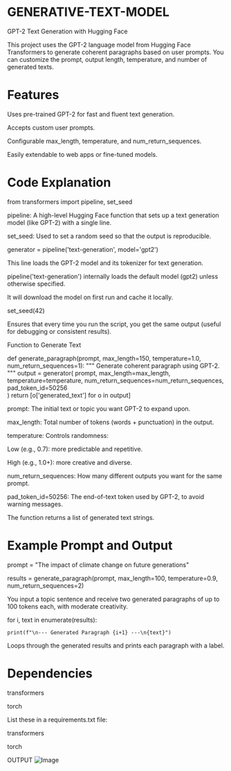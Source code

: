 # GENERATIVE-TEXT-MODEL

 GPT-2 Text Generation with Hugging Face
 
This project uses the GPT-2 language model from Hugging Face Transformers to generate coherent paragraphs based on user prompts. You can customize the prompt, output length, temperature, and number of generated texts.

# Features
 
Uses pre-trained GPT-2 for fast and fluent text generation.

Accepts custom user prompts.

Configurable max_length, temperature, and num_return_sequences.

Easily extendable to web apps or fine-tuned models.

# Code Explanation

from transformers import pipeline, set_seed

pipeline: A high-level Hugging Face function that sets up a text generation model (like GPT-2) with a single line.

set_seed: Used to set a random seed so that the output is reproducible.

generator = pipeline('text-generation', model='gpt2')

This line loads the GPT-2 model and its tokenizer for text generation.

pipeline('text-generation') internally loads the default model (gpt2) unless otherwise specified.

It will download the model on first run and cache it locally.

set_seed(42)

Ensures that every time you run the script, you get the same output (useful for debugging or consistent results).

Function to Generate Text

def generate_paragraph(prompt, max_length=150, temperature=1.0, num_return_sequences=1):
    """
    Generate coherent paragraph using GPT-2.
    """
    output = generator(
        prompt,
        max_length=max_length,
        temperature=temperature,
        num_return_sequences=num_return_sequences,
        pad_token_id=50256  
    )
    return [o['generated_text'] for o in output]
    
prompt: The initial text or topic you want GPT-2 to expand upon.

max_length: Total number of tokens (words + punctuation) in the output.

temperature: Controls randomness:

Low (e.g., 0.7): more predictable and repetitive.

High (e.g., 1.0+): more creative and diverse.

num_return_sequences: How many different outputs you want for the same prompt.

pad_token_id=50256: The end-of-text token used by GPT-2, to avoid warning messages.

The function returns a list of generated text strings.

# Example Prompt and Output

prompt = "The impact of climate change on future generations"

results = generate_paragraph(prompt, max_length=100, temperature=0.9, num_return_sequences=2)

You input a topic sentence and receive two generated paragraphs of up to 100 tokens each, with moderate creativity.


for i, text in enumerate(results):

    print(f"\n--- Generated Paragraph {i+1} ---\n{text}")

Loops through the generated results and prints each paragraph with a label.

# Dependencies

transformers

torch

List these in a requirements.txt file:

transformers

torch

OUTPUT
![Image](https://github.com/user-attachments/assets/6d94bcf2-6200-497d-bfce-bddbb1b49311)

